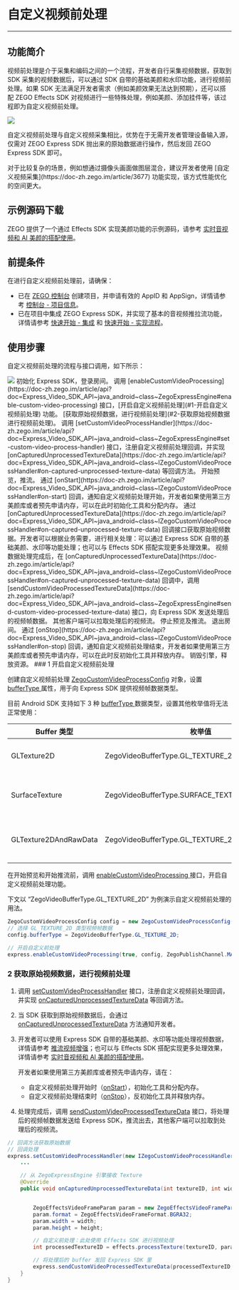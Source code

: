 # 自定义视频前处理

- - -

## 功能简介

视频前处理是介于采集和编码之间的一个流程，开发者自行采集视频数据，获取到 SDK 采集的视频数据后，可以通过 SDK 自带的基础美颜和水印功能，进行视频前处理。如果 SDK 无法满足开发者需求（例如美颜效果无法达到预期），还可以搭配 ZEGO Effects SDK 对视频进行一些特殊处理，例如美颜、添加挂件等，该过程即为自定义视频前处理。

<Frame width="512" height="auto" caption=""><img src="https://doc-media.zego.im/sdk-doc/Pics/Common/ZegoExpressEngine/video_pre_processing.png" /></Frame>

自定义视频前处理与自定义视频采集相比，优势在于无需开发者管理设备输入源，仅需对 ZEGO Express SDK 抛出来的原始数据进行操作，然后发回 ZEGO Express SDK 即可。

<Note title="说明">
对于比较复杂的场景，例如想通过摄像头画面做图层混合，建议开发者使用 [自定义视频采集](https://doc-zh.zego.im/article/3677) 功能实现，该方式性能优化的空间更大。
</Note>

## 示例源码下载

ZEGO 提供了一个通过 Effects SDK 实现美颜功能的示例源码，请参考 [实时音视频和 AI 美颜的搭配使用](/real-time-video-android-java/best-practice/integration-with-zego-effects-sdk)。


## 前提条件

在进行自定义视频前处理前，请确保：

- 已在 [ZEGO 控制台](https://console.zego.im) 创建项目，并申请有效的 AppID 和 AppSign，详情请参考 [控制台 - 项目信息](/console/project-info)。
- 已在项目中集成 ZEGO Express SDK，并实现了基本的音视频推拉流功能，详情请参考 [快速开始 - 集成](https://doc-zh.zego.im/article/195) 和 [快速开始 - 实现流程](https://doc-zh.zego.im/article/7627)。


## 使用步骤

自定义视频前处理的流程与接口调用，如下所示：

<Frame width="512" height="auto" caption=""><img src="https://doc-media.zego.im/sdk-doc/Pics/Express/custom_video_process_Android_2025.png" /></Frame>

<Steps>
<Step>
初始化 Express SDK，登录房间。
</Step>
<Step>
调用 [enableCustomVideoProcessing](https://doc-zh.zego.im/article/api?doc=Express_Video_SDK_API~java_android~class~ZegoExpressEngine#enable-custom-video-processing) 接口，[开启自定义视频前处理](#1-开启自定义视频前处理) 功能。
</Step>
<Step>
[获取原始视频数据，进行视频前处理](#2-获取原始视频数据进行视频前处理)。
<Steps>
<Step >
调用 [setCustomVideoProcessHandler](https://doc-zh.zego.im/article/api?doc=Express_Video_SDK_API~java_android~class~ZegoExpressEngine#set-custom-video-process-handler) 接口，注册自定义视频前处理回调，并实现 [onCapturedUnprocessedTextureData](https://doc-zh.zego.im/article/api?doc=Express_Video_SDK_API~java_android~class~IZegoCustomVideoProcessHandler#on-captured-unprocessed-texture-data) 等回调方法。
</Step>
<Step >
开始预览，推流。
</Step>
<Step>
通过 [onStart](https://doc-zh.zego.im/article/api?doc=Express_Video_SDK_API~java_android~class~IZegoCustomVideoProcessHandler#on-start) 回调，通知自定义视频前处理开始，开发者如果使用第三方美颜库或者预先申请内存，可以在此时初始化工具和分配内存。
</Step>
<Step>
通过 [onCapturedUnprocessedTextureData](https://doc-zh.zego.im/article/api?doc=Express_Video_SDK_API~java_android~class~IZegoCustomVideoProcessHandler#on-captured-unprocessed-texture-data) 回调接口获取原始视频数据。开发者可以根据业务需要，进行相关处理：可以通过 Express SDK 自带的基础美颜、水印等功能处理；也可以与 Effects SDK 搭配实现更多处理效果。
</Step>
<Step>
视频数据处理完成后，在 [onCapturedUnprocessedTextureData](https://doc-zh.zego.im/article/api?doc=Express_Video_SDK_API~java_android~class~IZegoCustomVideoProcessHandler#on-captured-unprocessed-texture-data) 回调中，调用 [sendCustomVideoProcessedTextureData](https://doc-zh.zego.im/article/api?doc=Express_Video_SDK_API~java_android~class~ZegoExpressEngine#send-custom-video-processed-texture-data) 接口，向 Express SDK 发送处理后的视频帧数据。
</Step>
</Steps>
</Step>
<Step>
其他客户端可以拉取处理后的视频流。
</Step>
<Step>
停止预览及推流。
</Step>
<Step>
退出房间。
</Step>
<Step>
通过 [onStop](https://doc-zh.zego.im/article/api?doc=Express_Video_SDK_API~java_android~class~IZegoCustomVideoProcessHandler#on-stop) 回调，通知自定义视频前处理结束，开发者如果使用第三方美颜库或者预先申请内存，可以在此时反初始化工具并释放内存。
</Step>
<Step>
销毁引擎，释放资源。
</Step>
</Steps>
### 1 开启自定义视频前处理

创建自定义视频前处理 [ZegoCustomVideoProcessConfig](https://doc-zh.zego.im/article/api?doc=Express_Video_SDK_API~java_android~class~ZegoCustomVideoProcessConfig) 对象，设置 [bufferType ](https://doc-zh.zego.im/article/api?doc=Express_Video_SDK_API~Java_android~class~im-zego-zegoexpress-entity-zego-custom-video-process-config#buffer-type) 属性，用于向 Express SDK 提供视频帧数据类型。

目前 Android SDK 支持如下 3 种 [bufferType ](https://doc-zh.zego.im/article/api?doc=Express_Video_SDK_API~Java_android~class~im-zego-zegoexpress-entity-zego-custom-video-process-config#buffer-type) 数据类型，设置其他枚举值将无法正常使用：

| Buffer 类型 | 枚举值 |说明 |
|-----|------|------|
| GLTexture2D | ZegoVideoBufferType.GL_TEXTURE_2D  |表示 Texture 纹理类型的原始视频数据。|
| SurfaceTexture | ZegoVideoBufferType.SURFACE_TEXTURE |表示 SurfaceTexture 类型的原始视频数据。|
| GLTexture2DAndRawData | ZegoVideoBufferType.GL_TEXTURE_2D_AND_RAW_DATA |表示 OpenGL Texture 2D 类型视频帧和裸数据类型视频帧。|

在开始预览和开始推流前，调用 [enableCustomVideoProcessing ](https://doc-zh.zego.im/article/api?doc=Express_Video_SDK_API~Java_android~class~im-zego-zegoexpress-zego-express-engine#enable-custom-video-processing) 接口，开启自定义视频前处理功能。

下文以 “ZegoVideoBufferType.GL_TEXTURE_2D” 为例演示自定义视频前处理的用法。

```java
ZegoCustomVideoProcessConfig config = new ZegoCustomVideoProcessConfig();
// 选择 GL_TEXTURE_2D 类型视频帧数据
config.bufferType = ZegoVideoBufferType.GL_TEXTURE_2D;

// 开启自定义前处理
express.enableCustomVideoProcessing(true, config, ZegoPublishChannel.MAIN);
```

### 2 获取原始视频数据，进行视频前处理

1. 调用 [setCustomVideoProcessHandler](https://doc-zh.zego.im/article/api?doc=Express_Video_SDK_API~java_android~class~ZegoExpressEngine#set-custom-video-process-handler) 接口，注册自定义视频前处理回调，并实现 [onCapturedUnprocessedTextureData](https://doc-zh.zego.im/article/api?doc=Express_Video_SDK_API~java_android~class~IZegoCustomVideoProcessHandler#on-captured-unprocessed-texture-data) 等回调方法。

2. 当 SDK 获取到原始视频数据后，会通过 [onCapturedUnprocessedTextureData](https://doc-zh.zego.im/article/api?doc=Express_Video_SDK_API~java_android~class~IZegoCustomVideoProcessHandler#on-captured-unprocessed-texture-data) 方法通知开发者。

3. 开发者可以使用 Express SDK 自带的基础美颜、水印等功能处理视频数据，详情请参考 [推流视频增强](https://doc-zh.zego.im/article/18876)；也可以与 Effects SDK 搭配实现更多处理效果，详情请参考 [实时音视频和 AI 美颜的搭配使用](/real-time-video-android-java/best-practice/integration-with-zego-effects-sdk)。
    <Warning title="注意">


    开发者如果使用第三方美颜库或者预先申请内存，请在：
    - 自定义视频前处理开始时（[onStart](https://doc-zh.zego.im/article/api?doc=Express_Video_SDK_API~java_android~class~IZegoCustomVideoProcessHandler#on-start)），初始化工具和分配内存。
    - 自定义视频前处理结束时（[onStop](https://doc-zh.zego.im/article/api?doc=Express_Video_SDK_API~java_android~class~IZegoCustomVideoProcessHandler#on-stop)），反初始化工具并释放内存。
    </Warning>


4. 处理完成后，调用 [sendCustomVideoProcessedTextureData](https://doc-zh.zego.im/article/api?doc=Express_Video_SDK_API~java_android~class~ZegoExpressEngine#send-custom-video-processed-texture-data) 接口，将处理后的视频帧数据发送给 Express SDK，推流出去，其他客户端可以拉取到处理后的视频流。

```java
// 回调方法获取原始数据
// 回调处理
express.setCustomVideoProcessHandler(new IZegoCustomVideoProcessHandler() {
    ...

    // 从 ZegoExpressEngine 引擎接收 Texture
    @Override
    public void onCapturedUnprocessedTextureData(int textureID, int width, int height, long referenceTimeMillisecond, ZegoPublishChannel channel) {


        ZegoEffectsVideoFrameParam param = new ZegoEffectsVideoFrameParam();
        param.format = ZegoEffectsVideoFrameFormat.BGRA32;
        param.width = width;
        param.height = height;

        // 自定义前处理：此处使用 Effects SDK 进行视频处理
        int processedTextureID = effects.processTexture(textureID, param);

        // 将处理后的 buffer 发回 Express SDK 里
        express.sendCustomVideoProcessedTextureData(processedTextureID, width, height, referenceTimeMillisecond);
    }
}
```
